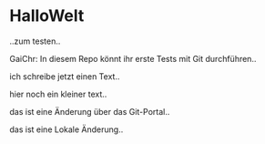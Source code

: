 # HalloWelt
..zum testen..

GaiChr: In diesem Repo könnt ihr erste Tests mit Git durchführen..

ich schreibe jetzt einen Text..

hier noch ein kleiner text..

das ist eine Änderung über das Git-Portal..

das ist eine Lokale Änderung..
